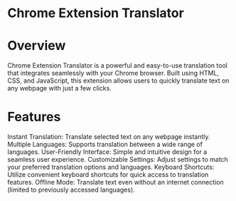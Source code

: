 # Chrome Extension Translator
 
# Overview
Chrome Extension Translator is a powerful and easy-to-use translation tool that integrates seamlessly with your Chrome browser. Built using HTML, CSS, and JavaScript, this extension allows users to quickly translate text on any webpage with just a few clicks.

# Features
Instant Translation: Translate selected text on any webpage instantly.
Multiple Languages: Supports translation between a wide range of languages.
User-Friendly Interface: Simple and intuitive design for a seamless user experience.
Customizable Settings: Adjust settings to match your preferred translation options and languages.
Keyboard Shortcuts: Utilize convenient keyboard shortcuts for quick access to translation features.
Offline Mode: Translate text even without an internet connection (limited to previously accessed languages).
